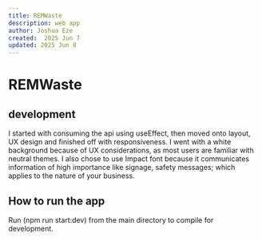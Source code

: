 ```yaml
---
title: REMWaste
description: web app
author: Joshua Eze
created:  2025 Jun 7
updated: 2025 Jun 8
---
```


REMWaste
=========

## development
I started with consuming the api using useEffect, then moved onto layout, UX design and finished off with responsiveness. I went with a white background because of UX considerations, as most users are familiar with neutral themes. I also chose to use Impact font because it communicates information of high importance like signage, safety messages; which applies to the nature of your business.

## How to run the app

Run (npm run start:dev) from the main directory to compile for development. 







